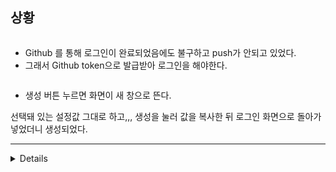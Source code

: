 <h2 id="상황">상황</h2>
<p><img alt="" src="https://velog.velcdn.com/images/greendev/post/3fa3cf1f-ce7a-4872-b992-8ffac9cb0022/image.png" /></p>
<ul>
<li>Github 를 통해 로그인이 완료되었음에도 불구하고 push가 안되고 있었다.
<img alt="" src="https://velog.velcdn.com/images/greendev/post/6046cd89-6403-4fde-aa79-4c2d589383a8/image.png" /></li>
<li>그래서 Github token으로 발급받아 로그인을 해야한다. </li>
</ul>
<p><img alt="" src="https://velog.velcdn.com/images/greendev/post/ba9f6014-ca87-4886-a0a0-2c2caaf36d23/image.png" /></p>
<ul>
<li>생성 버튼 누르면 화면이 새 창으로 뜬다.</li>
</ul>
<p>선택돼 있는 설정값 그대로 하고,,, 생성을 눌러 값을 복사한 뒤 로그인 화면으로 돌아가 넣었더니 생성되었다.</p>
<hr />
<details>
  잘못 이해하고 만든 token 발급법
1. Github 우측 이모지를 눌러 아래 탭에서, Settings-Developer Settings
![](https://velog.velcdn.com/images/greendev/post/56c94dfa-4703-45a9-bfa1-f6c805db70c1/image.png)

<ol start="2">
<li>Register new GitHub App</li>
</ol>
<ul>
<li>2024도 기준 ui가 바뀐 모양이다...
<img alt="" src="https://velog.velcdn.com/images/greendev/post/99c13879-67e7-4ff2-b235-212670d1bf0e/image.png" /></li>
</ul>
<p><img alt="" src="https://velog.velcdn.com/images/greendev/post/a225d370-9668-4fda-9cc7-6bde0586a282/image.png" /></p>
<ul>
<li>Github App name은 Github/Gist로 시작하면 안된다.
<img alt="" src="https://velog.velcdn.com/images/greendev/post/a1ad1a2a-2cec-4b69-aaaa-ee9753350d53/image.png" /></li>
<li>내 계정명을 적어주었다..</li>
<li>아래 url은 github 주소 적었다. webhook 은 체크 해제 했다.!
create Github App 을 눌러 생성해보겠다..</details>
</li>
</ul>